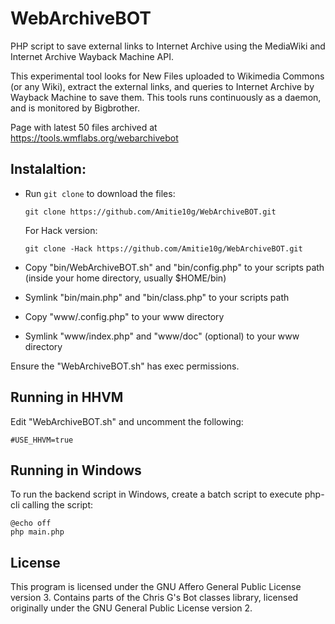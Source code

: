 # WebArchiveBOT
PHP script to save external links to Internet Archive using the MediaWiki and Internet Archive Wayback Machine API.

This experimental tool looks for New Files uploaded to Wikimedia Commons (or any Wiki), extract the external links, and queries to Internet Archive by Wayback Machine to save them. This tools runs continuously as a daemon, and is monitored by Bigbrother.

Page with latest 50 files archived at https://tools.wmflabs.org/webarchivebot

## Instalaltion: 

* Run `git clone` to download the files:

    `git clone https://github.com/Amitie10g/WebArchiveBOT.git`

  For Hack version:

    `git clone -Hack https://github.com/Amitie10g/WebArchiveBOT.git`

* Copy "bin/WebArchiveBOT.sh" and "bin/config.php" to your scripts path (inside your home directory, usually $HOME/bin)
* Symlink "bin/main.php" and "bin/class.php" to your scripts path

* Copy "www/.config.php" to your www directory
* Symlink "www/index.php" and "www/doc" (optional) to your www directory

Ensure the "WebArchiveBOT.sh" has exec permissions.
  
## Running in HHVM

Edit "WebArchiveBOT.sh" and uncomment the following:

    #USE_HHVM=true

## Running in Windows

To run the backend script in Windows, create a batch script to execute php-cli calling the script:

    @echo off
    php main.php

## License

This program is licensed under the GNU Affero General Public License version 3. Contains parts of the Chris G's Bot classes library, licensed originally under the GNU General Public License version 2.
